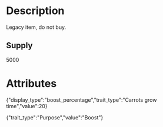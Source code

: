 # Description

Legacy item, do not buy.

## Supply

5000

# Attributes

{"display_type":"boost_percentage","trait_type":"Carrots grow time","value":20}

{"trait_type":"Purpose","value":"Boost"}
